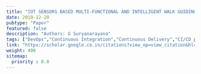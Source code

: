 ```yaml
---
title: "IOT SENSORS BASED MULTI-FUNCTIONAL AND INTELLIGENT WALK GUIDING STICK FOR VISUAL DISABLED PERSON"
date: 2019-12-20
pubtype: "Paper"
featured: false
description: "Authors: G Suryanarayana"
tags: ["DevOps","Continuous Integration","Continuous Delivery","CI/CD pipelines","agile","Culture"]
link: "https://scholar.google.co.in/citations?view_op=view_citation&hl=en&user=PvxaIVsAAAAJ&pagesize=80&citation_for_view=PvxaIVsAAAAJ:UebtZRa9Y70C"
weight: 400
sitemap:
  priority : 0.8
---
```



